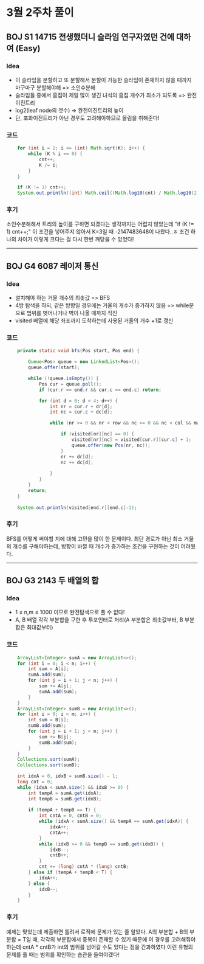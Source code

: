 #  3월 2주차 풀이
## BOJ S1 14715 전생했더니 슬라임 연구자였던 건에 대하여 (Easy)
### **Idea**
* 이 슬라임을 분할하고 또 분할해서 분할이 가능한 슬라임이 존재하지 않을 때까지 마구마구 분할해야해 => 소인수분해  
* 슬라임들 중에서 흠집이 제일 많이 생긴 녀석의 흠집 개수가 최소가 되도록 => 완전이진트리
* log2(leaf node의 갯수) => 완전이진트리의 높이
* 단, 포화이진트리가 아닌 경우도 고려해야하므로 올림을 취해준다!

### 코드
```java
	for (int i = 2; i <= (int) Math.sqrt(K); i++) {
		while (K % i == 0) {
			cnt++;
			K /= i;
		}
	}

	if (K != 1) cnt++;
	System.out.println((int) Math.ceil((Math.log10(cnt) / Math.log10(2))));
```

### 후기

소인수분해해서 트리의 높이를 구하면 되겠다는 생각까지는 어렵지 않았는데 "if (K != 1) cnt++;" 이 조건을 넣어주지 않아서 K=3일 때 -2147483648이 나왔다..ㅎ
조건 하나의 차이가 이렇게 크다는 걸 다시 한번 깨닫을 수 있었다!

---

## BOJ G4 6087 레이저 통신
### **Idea**
* 설치해야 하는 거울 개수의 최솟값 => BFS
* 4방 탐색을 하되, 같은 방향일 경우에는 거울의 개수가 증가하지  않음 => while문으로 범위를 벗어나거나 벽이 나올 때까지 직진 
* visited 배열에 해당 좌표까지 도착하는데 사용된 거울의 개수 +1로 갱신

### 코드

```java
	private static void bfs(Pos start, Pos end) {

		Queue<Pos> queue = new LinkedList<Pos>();
		queue.offer(start);

		while (!queue.isEmpty()) {
			Pos cur = queue.poll();
			if (cur.r == end.r && cur.c == end.c) return;

			for (int d = 0; d < 4; d++) {
				int nr = cur.r + dr[d];
				int nc = cur.c + dc[d];

				while (nr >= 0 && nr < row && nc >= 0 && nc < col && map[nr][nc] != '*') {

					if (visited[nr][nc] == 0) {
						visited[nr][nc] = visited[cur.r][cur.c] + 1;
						queue.offer(new Pos(nr, nc));
					}
					nr += dr[d];
					nc += dc[d];
					
				}
			}
		}
		return;
	}
	
	System.out.println(visited[end.r][end.c]-1);
```

### 후기

BFS를 어떻게 써야할 지에 대해 고민을 많이 한 문제이다.
최단 경로가 아닌 최소 거울의 개수를 구해야하는데, 방향이 바뀔 때 개수가 증가하는 조건을 구현하는 것이 어려웠다.

----

## BOJ G3 2143 두 배열의 합
### **Idea**
* 1 ≤ n,m ≤ 1000 이므로 완전탐색으로 풀 수 없다!
* A, B 배열 각각 부분합을 구한 후 투포인터로 처리(A 부분합은 최솟값부터, B 부분합은 최대값부터)

### 코드

```java
	ArrayList<Integer> sumA = new ArrayList<>();
	for (int i = 0; i < n; i++) {
		int sum = A[i];
		sumA.add(sum);
		for (int j = i + 1; j < n; j++) {
			sum += A[j];
			sumA.add(sum);
		}
	}
	ArrayList<Integer> sumB = new ArrayList<>();
	for (int i = 0; i < m; i++) {
		int sum = B[i];
		sumB.add(sum);
		for (int j = i + 1; j < m; j++) {
			sum += B[j];
			sumB.add(sum);
		}
	}
	Collections.sort(sumA);
	Collections.sort(sumB);

	int idxA = 0, idxB = sumB.size() - 1;
	long cnt = 0;
	while (idxA < sumA.size() && idxB >= 0) {
		int tempA = sumA.get(idxA);
		int tempB = sumB.get(idxB);
		
		if (tempA + tempB == T) {
			int cntA = 0, cntB = 0;
			while (idxA < sumA.size() && tempA == sumA.get(idxA)) {
				idxA++;
				cntA++;
			}
			while (idxB >= 0 && tempB == sumB.get(idxB)) {
				idxB--;
				cntB++;
			}
			cnt += (long) cntA * (long) cntB;
		} else if (tempA + tempB < T) {
			idxA++;
		} else {
			idxB--;
		}
	}
```

### 후기

예제는 맞았는데 제출하면 틀려서 로직에 문제가 있는 줄 알았다.
A의 부분합 + B의 부분합 = T일 때, 각각의 부분합에서 중복이 존재할 수 있기 때문에 이 경우를 고려해줘야하는데 cntA * cntB가 int의 범위를 넘어갈 수도 있다는 점을 간과하였다
이런 유형의 문제를 풀 때는 범위를 확인하는 습관을 들여야겠다!
